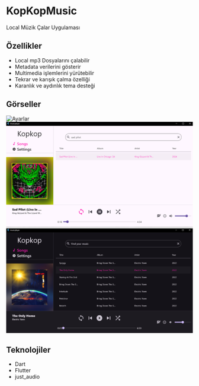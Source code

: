 # KopKopMusic

Local Müzik Çalar Uygulaması

## Özellikler

- Local mp3 Dosyalarını çalabilir
- Metadata verilerini gösterir
- Multimedia işlemlerini yürütebilir
- Tekrar ve karışık çalma özelliği
- Karanlık ve aydınlık tema desteği

## Görseller
![Ayarlar](screenshots/setting.png)
![Aydınlık Tema](screenshots/lightTheme.png)
![Karanlık Tema](screenshots/darkTheme.png) 

## Teknolojiler
- Dart
- Flutter
- just_audio

